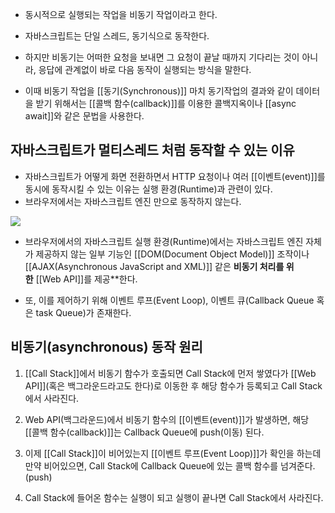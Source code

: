 - 동시적으로 실행되는 작업을 비동기 작업이라고 한다.
- 자바스크립트는 단일 스레드, 동기식으로 동작한다.
- 하지만 비동기는 어떠한 요청을 보내면 그 요청이 끝날 때까지 기다리는 것이 아니라, 응답에 관계없이 바로 다음 동작이 실행되는 방식을 말한다.

- 이때 비동기 작업을 [[동기(Synchronous)]] 마치 동기작업의 결과와 같이 데이터을 받기 위해서는 [[콜백 함수(callback)]]를 이용한 콜백지옥이나 [[async await]]와 같은 문법을 사용한다.

## 자바스크립트가 멀티스레드 처럼 동작할 수 있는 이유

- 자바스크립트가 어떻게 화면 전환하면서 HTTP 요청이나 여러 [[이벤트(event)]]를 동시에 동작시킬 수 있는 이유는 실행 환경(Runtime)과 관련이 있다.
- 브라우저에서는 자바스크립트 엔진 만으로 동작하지 않는다.

![](https://blog.kakaocdn.net/dn/bMlLfs/btqFQ9i1iD3/ZQE2tqi7lx7LUhTwK1tDtK/img.png)

- 브라우저에서의 자바스크립트 실행 환경(Runtime)에서는 자바스크립트 엔진 자체가 제공하지 않는 일부 기능인 [[DOM(Document Object Model)]] 조작이나 [[AJAX(Asynchronous JavaScript and XML)]] 같은 **비동기 처리를 위한** [[Web API]]를 제공**한다.

- 또, 이를 제어하기 위해 이벤트 루프(Event Loop), 이벤트 큐(Callback Queue 혹은 task Queue)가 존재한다.

## 비동기(asynchronous) 동작 원리

1. [[Call Stack]]에서 비동기 함수가 호출되면 Call Stack에 먼저 쌓였다가 [[Web API]](혹은 백그라운드라고도 한다)로 이동한 후 해당 함수가 등록되고 Call Stack에서 사라진다.
    
2. Web API(백그라운드)에서 비동기 함수의 [[이벤트(event)]]가 발생하면, 해당 [[콜백 함수(callback)]]는 Callback Queue에 push(이동) 된다.
    
3. 이제 [[Call Stack]]이 비어있는지 [[이벤트 루프(Event Loop)]]가 확인을 하는데 만약 비어있으면, Call Stack에 Callback Queue에 있는 콜백 함수를 넘겨준다.(push)
    
4. Call Stack에 들어온 함수는 실행이 되고 실행이 끝나면 Call Stack에서 사라진다.